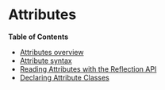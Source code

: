 Attributes
==========

**Table of Contents**

-   [Attributes overview](/language/attributes/overview.html)
-   [Attribute syntax](/language/attributes/syntax.html)
-   [Reading Attributes with the Reflection
    API](/language/attributes/reflection.html)
-   [Declaring Attribute Classes](/language/attributes/classes.html)

